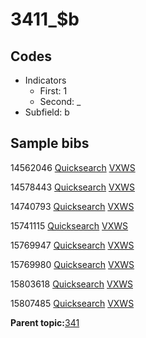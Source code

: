 # 3411\_$b

## Codes

-   Indicators
    -   First: 1
    -   Second: \_
-   Subfield: b

## Sample bibs

14562046 [Quicksearch](https://search.library.yale.edu/catalog/14562046) [VXWS](http://prodorbis.library.yale.edu:7014/vxws/GetHoldingsService?bibId=14562046)

14578443 [Quicksearch](https://search.library.yale.edu/catalog/14578443) [VXWS](http://prodorbis.library.yale.edu:7014/vxws/GetHoldingsService?bibId=14578443)

14740793 [Quicksearch](https://search.library.yale.edu/catalog/14740793) [VXWS](http://prodorbis.library.yale.edu:7014/vxws/GetHoldingsService?bibId=14740793)

15741115 [Quicksearch](https://search.library.yale.edu/catalog/15741115) [VXWS](http://prodorbis.library.yale.edu:7014/vxws/GetHoldingsService?bibId=15741115)

15769947 [Quicksearch](https://search.library.yale.edu/catalog/15769947) [VXWS](http://prodorbis.library.yale.edu:7014/vxws/GetHoldingsService?bibId=15769947)

15769980 [Quicksearch](https://search.library.yale.edu/catalog/15769980) [VXWS](http://prodorbis.library.yale.edu:7014/vxws/GetHoldingsService?bibId=15769980)

15803618 [Quicksearch](https://search.library.yale.edu/catalog/15803618) [VXWS](http://prodorbis.library.yale.edu:7014/vxws/GetHoldingsService?bibId=15803618)

15807485 [Quicksearch](https://search.library.yale.edu/catalog/15807485) [VXWS](http://prodorbis.library.yale.edu:7014/vxws/GetHoldingsService?bibId=15807485)

**Parent topic:**[341](../../tags/341/341.md)

